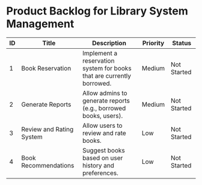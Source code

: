 # Product Backlog for Library System Management

| ID | Title                  | Description                                           | Priority | Status      |
|----|------------------------|-------------------------------------------------------|----------|-------------|
| 1 | Book Reservation               | Implement a reservation system for books that are currently borrowed.| Medium   | Not Started |
| 2 | Generate Reports               | Allow admins to generate reports (e.g., borrowed books, users).      | Medium   | Not Started |
| 3 | Review and Rating System       | Allow users to review and rate books.                                | Low      | Not Started |
| 4 | Book Recommendations           | Suggest books based on user history and preferences.                 | Low      | Not Started |

